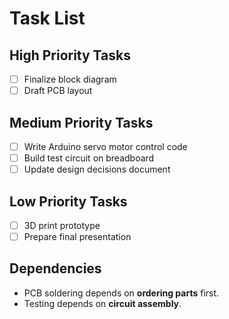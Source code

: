 # Task List

## High Priority Tasks
- [ ] Finalize block diagram
- [ ] Draft PCB layout

## Medium Priority Tasks
- [ ] Write Arduino servo motor control code
- [ ] Build test circuit on breadboard
- [ ] Update design decisions document

## Low Priority Tasks
- [ ] 3D print prototype
- [ ] Prepare final presentation

## Dependencies
- PCB soldering depends on **ordering parts** first.
- Testing depends on **circuit assembly**.


